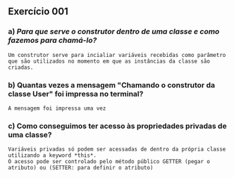 ## Exercício 001 
### a) *Para que serve o construtor dentro de uma classe e como fazemos para chamá-lo?*
~~~
Um construtor serve para incialiar variáveis recebidas como parâmetro que são utilizados no momento em que as instâncias da classe são criadas.
~~~

### b) Quantas vezes a mensagem "Chamando o construtor da classe User" foi impressa no terminal? 
~~~
A mensagem foi impressa uma vez
~~~
### c) Como conseguimos ter acesso às propriedades privadas de uma classe?
~~~
Variáveis privadas só podem ser acessadas de dentro da própria classe utilizando a keyword *this*.
O acesso pode ser controlado pelo método público GETTER (pegar o atributo) ou (SETTER: para definir o atributo)
~~~